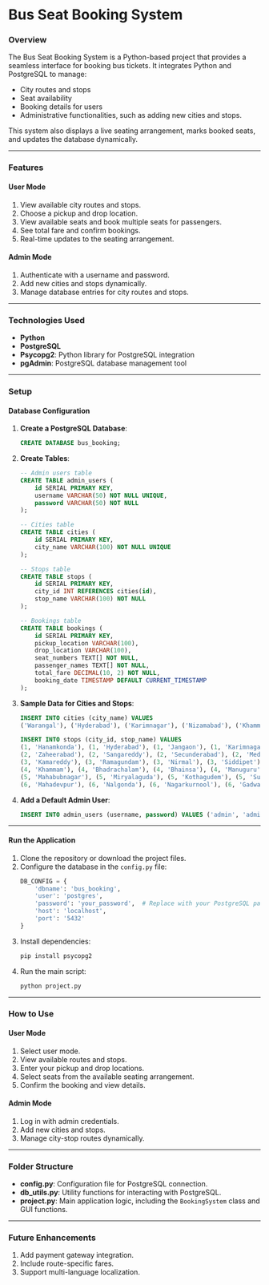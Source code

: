 # **Bus Seat Booking System**

### **Overview**

The Bus Seat Booking System is a Python-based project that provides a seamless interface for booking bus tickets. It integrates Python and PostgreSQL to manage:
- City routes and stops
- Seat availability
- Booking details for users
- Administrative functionalities, such as adding new cities and stops.

This system also displays a live seating arrangement, marks booked seats, and updates the database dynamically.

---

### **Features**

#### **User Mode**
1. View available city routes and stops.
2. Choose a pickup and drop location.
3. View available seats and book multiple seats for passengers.
4. See total fare and confirm bookings.
5. Real-time updates to the seating arrangement.

#### **Admin Mode**
1. Authenticate with a username and password.
2. Add new cities and stops dynamically.
3. Manage database entries for city routes and stops.

---

### **Technologies Used**
- **Python**
- **PostgreSQL**
- **Psycopg2**: Python library for PostgreSQL integration
- **pgAdmin**: PostgreSQL database management tool

---

### **Setup**

#### **Database Configuration**
1. **Create a PostgreSQL Database**:
   ```sql
   CREATE DATABASE bus_booking;
   ```
2. **Create Tables**:
   ```sql
   -- Admin users table
   CREATE TABLE admin_users (
       id SERIAL PRIMARY KEY,
       username VARCHAR(50) NOT NULL UNIQUE,
       password VARCHAR(50) NOT NULL
   );

   -- Cities table
   CREATE TABLE cities (
       id SERIAL PRIMARY KEY,
       city_name VARCHAR(100) NOT NULL UNIQUE
   );

   -- Stops table
   CREATE TABLE stops (
       id SERIAL PRIMARY KEY,
       city_id INT REFERENCES cities(id),
       stop_name VARCHAR(100) NOT NULL
   );

   -- Bookings table
   CREATE TABLE bookings (
       id SERIAL PRIMARY KEY,
       pickup_location VARCHAR(100),
       drop_location VARCHAR(100),
       seat_numbers TEXT[] NOT NULL,
       passenger_names TEXT[] NOT NULL,
       total_fare DECIMAL(10, 2) NOT NULL,
       booking_date TIMESTAMP DEFAULT CURRENT_TIMESTAMP
   );
   ```

3. **Sample Data for Cities and Stops**:
   ```sql
   INSERT INTO cities (city_name) VALUES 
   ('Warangal'), ('Hyderabad'), ('Karimnagar'), ('Nizamabad'), ('Khammam'), ('Mahabubnagar');

   INSERT INTO stops (city_id, stop_name) VALUES
   (1, 'Hanamkonda'), (1, 'Hyderabad'), (1, 'Jangaon'), (1, 'Karimnagar'), (1, 'Parkal'),
   (2, 'Zaheerabad'), (2, 'Sangareddy'), (2, 'Secunderabad'), (2, 'Medchal'), (2, 'Vikarabad'),
   (3, 'Kamareddy'), (3, 'Ramagundam'), (3, 'Nirmal'), (3, 'Siddipet'), (3, 'Mancherial'),
   (4, 'Khammam'), (4, 'Bhadrachalam'), (4, 'Bhainsa'), (4, 'Manuguru'), (4, 'Adilabad'),
   (5, 'Mahabubnagar'), (5, 'Miryalaguda'), (5, 'Kothagudem'), (5, 'Suryapet'), (5, 'Yadagirigutta'),
   (6, 'Mahadevpur'), (6, 'Nalgonda'), (6, 'Nagarkurnool'), (6, 'Gadwal'), (6, 'Medak');
   ```

4. **Add a Default Admin User**:
   ```sql
   INSERT INTO admin_users (username, password) VALUES ('admin', 'admin123');
   ```

---

#### **Run the Application**
1. Clone the repository or download the project files.
2. Configure the database in the `config.py` file:
   ```python
   DB_CONFIG = {
       'dbname': 'bus_booking',
       'user': 'postgres',
       'password': 'your_password',  # Replace with your PostgreSQL password
       'host': 'localhost',
       'port': '5432'
   }
   ```
3. Install dependencies:
   ```bash
   pip install psycopg2
   ```
4. Run the main script:
   ```bash
   python project.py
   ```

---

### **How to Use**

#### **User Mode**
1. Select user mode.
2. View available routes and stops.
3. Enter your pickup and drop locations.
4. Select seats from the available seating arrangement.
5. Confirm the booking and view details.

#### **Admin Mode**
1. Log in with admin credentials.
2. Add new cities and stops.
3. Manage city-stop routes dynamically.

---

### **Folder Structure**
- **config.py**: Configuration file for PostgreSQL connection.
- **db_utils.py**: Utility functions for interacting with PostgreSQL.
- **project.py**: Main application logic, including the `BookingSystem` class and GUI functions.

---

### **Future Enhancements**
1. Add payment gateway integration.
2. Include route-specific fares.
3. Support multi-language localization.
